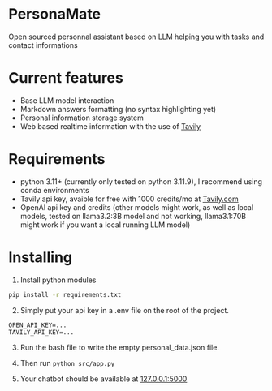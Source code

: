 # PersonaMate
Open sourced personnal assistant based on LLM helping you with tasks and contact informations

# Current features

- Base LLM model interaction
- Markdown answers formatting (no syntax highlighting yet)
- Personal information storage system
- Web based realtime information with the use of [Tavily](https://tavily.com/)

# Requirements

* python 3.11+ (currently only tested on python 3.11.9), I recommend using conda environments
* Tavily api key, avaible for free with 1000 credits/mo at [Tavily.com](https://tavily.com/)
* OpenAI api key and credits (other models might work, as well as local models, tested on llama3.2:3B model and not working, llama3.1:70B might work if you want a local running LLM model)

# Installing

1. Install python modules 

```bash
pip install -r requirements.txt
```

2. Simply put your api key in a .env file on the root of the project.

```env
OPEN_API_KEY=...
TAVILY_API_KEY=...
```

3. Run the bash file to write the empty personal_data.json file.

4. Then run `python src/app.py`

5. Your chatbot should be available at [127.0.0.1:5000](https://127.0.0.1:5000/)
